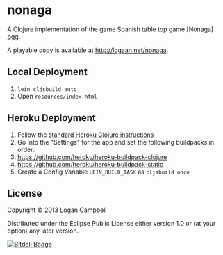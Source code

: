 # nonaga

A Clojure implementation of the game Spanish table top game [Nonaga] [bgg].

A playable copy is available at http://logaan.net/nonaga.

## Local Deployment

1. `lein cljsbuild auto`
2. Open `resources/index.html`

## Heroku Deployment

1. Follow the [standard Heroku Clojure instructions](https://devcenter.heroku.com/articles/getting-started-with-clojure)
2. Go into the "Settings" for the app and set the following buildpacks in order:
  1. https://github.com/heroku/heroku-buildpack-clojure
  2. https://github.com/heroku/heroku-buildpack-static
3. Create a Config Variable `LEIN_BUILD_TASK` as `cljsbuild once`

## License

Copyright © 2013 Logan Campbell

Distributed under the Eclipse Public License either version 1.0 or (at
your option) any later version.

[bgg]: http://boardgamegeek.com/boardgame/46614/nonaga


[![Bitdeli Badge](https://d2weczhvl823v0.cloudfront.net/logaan/nonaga/trend.png)](https://bitdeli.com/free "Bitdeli Badge")

